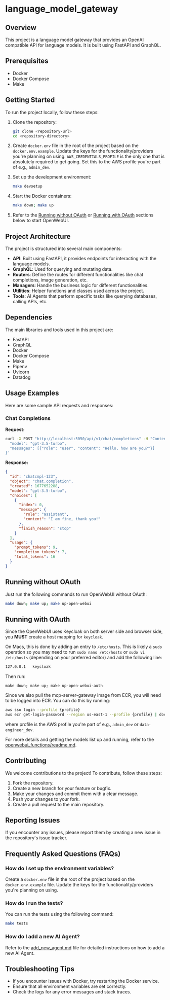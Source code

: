 # language_model_gateway

## Overview

This project is a language model gateway that provides an OpenAI compatible API for language models. It is built using FastAPI and GraphQL.

## Prerequisites

- Docker
- Docker Compose
- Make

## Getting Started

To run the project locally, follow these steps:

1. Clone the repository:
    ```sh
    git clone <repository-url>
    cd <repository-directory>
    ```

2. Create `docker.env` file in the root of the project based on the `docker.env.example`. 
Update the keys for the functionality/providers you're planning on using.
`AWS_CREDENTIALS_PROFILE` is the only one that is absolutely required to get going.  Set this to the AWS profile you're part of e.g., `admin_dev`.

3. Set up the development environment:
    ```sh
    make devsetup
    ```

4. Start the Docker containers:
    ```sh
    make down; make up
    ```

5. Refer to the [Running without OAuth](#running-without-oauth) or [Running with OAuth](#running-with-oauth) sections below to start OpenWebUI.

## Project Architecture

The project is structured into several main components:

- **API**: Built using FastAPI, it provides endpoints for interacting with the language models.
- **GraphQL**: Used for querying and mutating data.
- **Routers**: Define the routes for different functionalities like chat completions, image generation, etc.
- **Managers**: Handle the business logic for different functionalities.
- **Utilities**: Helper functions and classes used across the project.
- **Tools**: AI Agents that perform specific tasks like querying databases, calling APIs, etc.

## Dependencies

The main libraries and tools used in this project are:

- FastAPI
- GraphQL
- Docker
- Docker Compose
- Make
- Pipenv
- Uvicorn
- Datadog

## Usage Examples

Here are some sample API requests and responses:

### Chat Completions

**Request:**
```sh
curl -X POST "http://localhost:5050/api/v1/chat/completions" -H "Content-Type: application/json" -d '{
  "model": "gpt-3.5-turbo",
  "messages": [{"role": "user", "content": "Hello, how are you?"}]
}'
```

**Response:**
```json
{
  "id": "chatcmpl-123",
  "object": "chat.completion",
  "created": 1677652288,
  "model": "gpt-3.5-turbo",
  "choices": [
    {
      "index": 0,
      "message": {
        "role": "assistant",
        "content": "I am fine, thank you!"
      },
      "finish_reason": "stop"
    }
  ],
  "usage": {
    "prompt_tokens": 9,
    "completion_tokens": 7,
    "total_tokens": 16
  }
}
```

## Running without OAuth
Just run the following commands to run OpenWebUI without OAuth:

```sh
make down; make up; make up-open-webui
```

## Running with OAuth
Since the OpenWebUI uses Keycloak on both server side and browser side, you **MUST** create a host mapping for `keycloak`.

On Macs, this is done by adding an entry to `/etc/hosts`. This is likely a `sudo` operation so you may need to run `sudo nano /etc/hosts` or `sudo vi /etc/hosts` (depending on your preferred editor) and add the following line:

```sh
127.0.0.1   keycloak
```

Then run:
```shell
make down; make up; make up-open-webui-auth
```

Since we also pull the mcp-server-gateway image from ECR, you will need to be logged into ECR. You can do this by running:
```sh
aws sso login --profile {profile}
aws ecr get-login-password --region us-east-1 --profile {profile} | docker login --username AWS --password-stdin 875300655693.dkr.ecr.us-east-1.amazonaws.com 
```
where profile is the AWS profile you're part of e.g., `admin_dev` or `data-engineer_dev`.

For more details and getting the models list up and running, refer to the [openwebui_functions/readme.md](openwebui_functions/readme.md).

## Contributing

We welcome contributions to the project! To contribute, follow these steps:

1. Fork the repository.
2. Create a new branch for your feature or bugfix.
3. Make your changes and commit them with a clear message.
4. Push your changes to your fork.
5. Create a pull request to the main repository.

## Reporting Issues

If you encounter any issues, please report them by creating a new issue in the repository's issue tracker.

## Frequently Asked Questions (FAQs)

### How do I set up the environment variables?

Create a `docker.env` file in the root of the project based on the `docker.env.example` file. Update the keys for the functionality/providers you're planning on using.

### How do I run the tests?

You can run the tests using the following command:
```sh
make tests
```

### How do I add a new AI Agent?

Refer to the [add_new_agent.md](add_new_agent.md) file for detailed instructions on how to add a new AI Agent.

## Troubleshooting Tips

- If you encounter issues with Docker, try restarting the Docker service.
- Ensure that all environment variables are set correctly.
- Check the logs for any error messages and stack traces.

